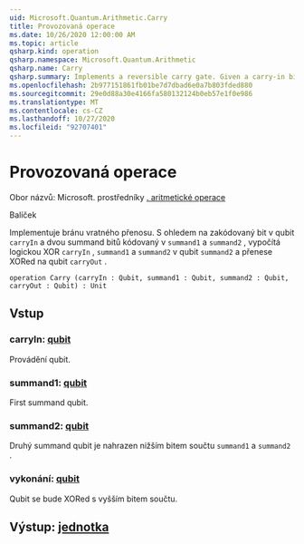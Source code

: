 ```yaml
---
uid: Microsoft.Quantum.Arithmetic.Carry
title: Provozovaná operace
ms.date: 10/26/2020 12:00:00 AM
ms.topic: article
qsharp.kind: operation
qsharp.namespace: Microsoft.Quantum.Arithmetic
qsharp.name: Carry
qsharp.summary: Implements a reversible carry gate. Given a carry-in bit encoded in qubit `carryIn` and two summand bits encoded in `summand1` and `summand2`, computes the bitwise xor of `carryIn`, `summand1` and `summand2` in the qubit `summand2` and the carry-out is xored to the qubit `carryOut`.
ms.openlocfilehash: 2b977151861fb01be7d7dbad6e0a7b803fded880
ms.sourcegitcommit: 29e0d88a30e4166fa580132124b0eb57e1f0e986
ms.translationtype: MT
ms.contentlocale: cs-CZ
ms.lasthandoff: 10/27/2020
ms.locfileid: "92707401"
---
```

# <a name="carry-operation"></a>Provozovaná operace

Obor názvů: Microsoft. prostředníky [. aritmetické operace](xref:Microsoft.Quantum.Arithmetic)

Balíček [](https://nuget.org/packages/)


Implementuje bránu vratného přenosu. S ohledem na zakódovaný bit v qubit `carryIn` a dvou summand bitů kódovaný v `summand1` a `summand2` , vypočítá logickou XOR `carryIn` , `summand1` a `summand2` v qubit `summand2` a přenese XORed na qubit `carryOut` .

```qsharp
operation Carry (carryIn : Qubit, summand1 : Qubit, summand2 : Qubit, carryOut : Qubit) : Unit
```


## <a name="input"></a>Vstup

### <a name="carryin--qubit"></a>carryIn: [qubit](xref:microsoft.quantum.lang-ref.qubit)

Provádění qubit.


### <a name="summand1--qubit"></a>summand1: [qubit](xref:microsoft.quantum.lang-ref.qubit)

First summand qubit.


### <a name="summand2--qubit"></a>summand2: [qubit](xref:microsoft.quantum.lang-ref.qubit)

Druhý summand qubit je nahrazen nižším bitem součtu `summand1` a `summand2` .


### <a name="carryout--qubit"></a>vykonání: [qubit](xref:microsoft.quantum.lang-ref.qubit)

Qubit se bude XORed s vyšším bitem součtu.



## <a name="output--unit"></a>Výstup: [jednotka](xref:microsoft.quantum.lang-ref.unit)

